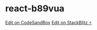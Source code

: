 # react-b89vua

[Edit on CodeSandBox](https://codesandbox.io/s/framer-demo-jzvtx)
[Edit on StackBlitz ⚡️](https://stackblitz.com/edit/react-b89vua)
